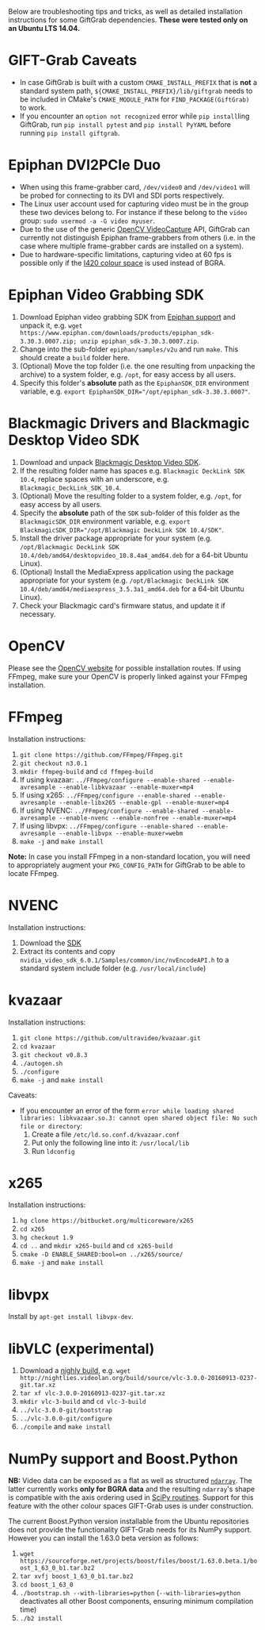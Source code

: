 Below are troubleshooting tips and tricks, as well as detailed installation instructions for some GiftGrab dependencies.
**These were tested only on an Ubuntu LTS 14.04.**


# GIFT-Grab Caveats

* In case GiftGrab is built with a custom `CMAKE_INSTALL_PREFIX` that is **not** a standard system path, `${CMAKE_INSTALL_PREFIX}/lib/giftgrab` needs to be included in CMake's `CMAKE_MODULE_PATH` for `FIND_PACKAGE(GiftGrab)` to work.
* If you encounter an `option not recognized` error while `pip install`ling GiftGrab, run `pip install pytest` and `pip install PyYAML` before running `pip install giftgrab`.


# Epiphan DVI2PCIe Duo

* When using this frame-grabber card, `/dev/video0` and `/dev/video1` will be probed for connecting to its DVI and SDI ports respectively.
* The Linux user account used for capturing video must be in the group these two devices belong to. For instance if these belong to the `video` group: `sudo usermod -a -G video myuser`.
* Due to the use of the generic [OpenCV VideoCapture](http://docs.opencv.org/2.4/modules/highgui/doc/reading_and_writing_images_and_video.html#VideoCapture::VideoCapture%28int%20device%29) API, GiftGrab can currently not distinguish Epiphan frame-grabbers from others (i.e. in the case where multiple frame-grabber cards are installed on a system).
* Due to hardware-specific limitations, capturing video at 60 fps is possible only if the [I420 colour space](https://wiki.videolan.org/YUV#I420) is used instead of BGRA.


# Epiphan Video Grabbing SDK

1. Download Epiphan video grabbing SDK from [Epiphan support](https://www.epiphan.com/support/) and unpack it, e.g. `wget https://www.epiphan.com/downloads/products/epiphan_sdk-3.30.3.0007.zip; unzip epiphan_sdk-3.30.3.0007.zip`.
1. Change into the sub-folder `epiphan/samples/v2u` and run `make`. This should create a `build` folder here.
1. (Optional) Move the top folder (i.e. the one resulting from unpacking the archive) to a system folder, e.g. `/opt`, for easy access by all users.
1. Specify this folder's **absolute** path as the `EpiphanSDK_DIR` environment variable, e.g. `export EpiphanSDK_DIR="/opt/epiphan_sdk-3.30.3.0007"`.


# Blackmagic Drivers and Blackmagic Desktop Video SDK

1. Download and unpack [Blackmagic Desktop Video SDK](https://www.blackmagicdesign.com/support).
1. If the resulting folder name has spaces e.g. `Blackmagic DeckLink SDK 10.4`, replace spaces with an underscore, e.g. `Blackmagic_DeckLink_SDK_10.4`.
1. (Optional) Move the resulting folder to a system folder, e.g. `/opt`, for easy access by all users.
1. Specify the **absolute** path of the `SDK` sub-folder of this folder as the `BlackmagicSDK_DIR` environment variable, e.g. `export BlackmagicSDK_DIR="/opt/Blackmagic DeckLink SDK 10.4/SDK"`.
1. Install the driver package appropriate for your system (e.g. `/opt/Blackmagic DeckLink SDK 10.4/deb/amd64/desktopvideo_10.8.4a4_amd64.deb` for a 64-bit Ubuntu Linux).
1. (Optional) Install the MediaExpress application using the package appropriate for your system (e.g. `/opt/Blackmagic DeckLink SDK 10.4/deb/amd64/mediaexpress_3.5.3a1_amd64.deb` for a 64-bit Ubuntu Linux).
1. Check your Blackmagic card's firmware status, and update it if necessary.


# OpenCV

Please see the [OpenCV website](http://opencv.org/) for possible installation routes.
If using FFmpeg, make sure your OpenCV is properly linked against your FFmpeg installation.


# FFmpeg

Installation instructions:

1. `git clone https://github.com/FFmpeg/FFmpeg.git`
1. `git checkout n3.0.1`
1. `mkdir ffmpeg-build` and `cd ffmpeg-build`
1. If using kvazaar: `../FFmpeg/configure --enable-shared --enable-avresample --enable-libkvazaar --enable-muxer=mp4`
1. If using x265: `../FFmpeg/configure --enable-shared --enable-avresample --enable-libx265 --enable-gpl --enable-muxer=mp4`
1. If using NVENC: `../FFmpeg/configure --enable-shared --enable-avresample --enable-nvenc --enable-nonfree --enable-muxer=mp4`
1. If using libvpx: `../FFmpeg/configure --enable-shared --enable-avresample --enable-libvpx --enable-muxer=webm`
1. `make -j` and `make install`

**Note:** In case you install FFmpeg in a non-standard location, you will need to appropriately augment your `PKG_CONFIG_PATH` for GiftGrab to be able to locate FFmpeg.


# NVENC

Installation instructions:

1. Download the [SDK](https://developer.nvidia.com/video-sdk-601)
1. Extract its contents and copy `nvidia_video_sdk_6.0.1/Samples/common/inc/nvEncodeAPI.h` to a standard system include folder (e.g. `/usr/local/include`)


# kvazaar

Installation instructions:

1. `git clone https://github.com/ultravideo/kvazaar.git`
1. `cd kvazaar`
1. `git checkout v0.8.3`
1. `./autogen.sh`
1. `./configure`
1. `make -j` and `make install`

Caveats:

* If you encounter an error of the form `error while loading shared libraries: libkvazaar.so.3: cannot open shared object file: No such file or directory`:
   1. Create a file `/etc/ld.so.conf.d/kvazaar.conf`
   1. Put only the following line into it: `/usr/local/lib`
   1. Run `ldconfig`


# x265

Installation instructions:

1. `hg clone https://bitbucket.org/multicoreware/x265`
1. `cd x265`
1. `hg checkout 1.9`
1. `cd ..` and `mkdir x265-build` and `cd x265-build`
1. `cmake -D ENABLE_SHARED:bool=on ../x265/source/`
1. `make -j` and `make install`


# libvpx

Install by `apt-get install libvpx-dev`.


# libVLC (experimental)

1. Download a [nighly build](http://nightlies.videolan.org/build/source/?C=M;O=D), e.g. `wget http://nightlies.videolan.org/build/source/vlc-3.0.0-20160913-0237-git.tar.xz`
1. `tar xf vlc-3.0.0-20160913-0237-git.tar.xz`
1. `mkdir vlc-3-build` and `cd vlc-3-build`
1. `../vlc-3.0.0-git/bootstrap`
1. `../vlc-3.0.0-git/configure`
1. `./compile` and `make install`


# NumPy support and Boost.Python

**NB:** Video data can be exposed as a flat as well as structured [`ndarray`](https://docs.scipy.org/doc/numpy/reference/arrays.ndarray.html).
The latter currently works **only for BGRA data** and the resulting `ndarray`'s shape is compatible with the axis ordering used in [SciPy routines](https://docs.scipy.org/doc/scipy/reference/).
Support for this feature with the other colour spaces GIFT-Grab uses is under construction.

The current Boost.Python version installable from the Ubuntu repositories does not provide the functionality GIFT-Grab needs for its NumPy support.
However you can install the 1.63.0 beta version as follows:

1. `wget https://sourceforge.net/projects/boost/files/boost/1.63.0.beta.1/boost_1_63_0_b1.tar.bz2`
1. `tar xvfj boost_1_63_0_b1.tar.bz2`
1. `cd boost_1_63_0`
1. `./bootstrap.sh --with-libraries=python` (`--with-libraries=python` deactivates all other Boost components, ensuring minimum compilation time)
1. `./b2 install`
